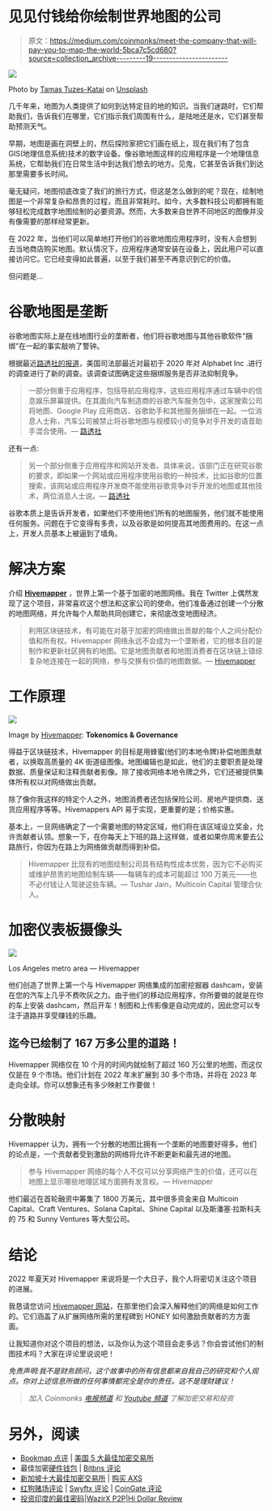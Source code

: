# 见见付钱给你绘制世界地图的公司

> 原文：<https://medium.com/coinmonks/meet-the-company-that-will-pay-you-to-map-the-world-5bca7c5cd680?source=collection_archive---------19----------------------->

![](img/2682c479a816515243e6acd912216607.png)

Photo by [Tamas Tuzes-Katai](https://unsplash.com/@tamas_tuzeskatai?utm_source=unsplash&utm_medium=referral&utm_content=creditCopyText) on [Unsplash](https://unsplash.com/s/photos/maps?utm_source=unsplash&utm_medium=referral&utm_content=creditCopyText)

几千年来，地图为人类提供了如何到达特定目的地的知识。当我们迷路时，它们帮助我们，告诉我们在哪里，它们指示我们周围有什么，是陆地还是水，它们甚至帮助预测天气。

早期，地图是画在洞壁上的，然后探险家把它们画在纸上，现在我们有了包含 GIS(地理信息系统)技术的数字设备。像谷歌地图这样的应用程序是一个地理信息系统，它帮助我们在日常生活中到达我们想去的地方。见鬼，它甚至告诉我们到达那里需要多长时间。

毫无疑问，地图彻底改变了我们的旅行方式，但这是怎么做到的呢？现在，绘制地图是一个非常复杂和昂贵的过程，而且非常耗时。如今，大多数科技公司都拥有能够轻松完成数字地图绘制的必要资源。然而，大多数来自世界不同地区的图像并没有像需要的那样经常更新。

在 2022 年，当他们可以简单地打开他们的谷歌地图应用程序时，没有人会想到去当地商店购买地图。默认情况下，应用程序通常安装在设备上，因此用户可以直接访问它。它已经变得如此普遍，以至于我们甚至不再意识到它的价值。

但问题是…

# **谷歌地图是垄断**

谷歌地图实际上是在线地图行业的垄断者，他们将谷歌地图与其他谷歌软件“捆绑”在一起的事实敲响了警钟。

根据最近[路透社的报道](https://www.reuters.com/article/tech-antitrust-google-maps-idCNL2N2VQ2OT)，美国司法部最近对最初于 2020 年对 Alphabet Inc .进行的调查进行了新的调查。该调查试图确定这些捆绑服务是否非法抑制竞争。

> 一部分侧重于应用程序，包括导航应用程序，这些应用程序通过车辆中的信息娱乐屏幕提供。在其面向汽车制造商的谷歌汽车服务包中，这家搜索公司将地图、Google Play 应用商店、谷歌助手和其他服务捆绑在一起。一位消息人士称，汽车公司被禁止将谷歌地图与规模较小的竞争对手开发的语音助手混合使用。— [路透社](https://www.reuters.com/article/tech-antitrust-google-maps-idCNL2N2VQ2OT)

还有一点:

> 另一个部分侧重于应用程序和网站开发者。具体来说，该部门正在研究谷歌的要求，即如果一个网站或应用程序使用谷歌的一种技术，比如谷歌的位置搜索，该网站或应用程序开发商不能使用谷歌竞争对手开发的地图或其他技术，两位消息人士说。— [路透社](https://www.reuters.com/article/tech-antitrust-google-maps-idCNL2N2VQ2OT)

谷歌本质上是告诉开发者，如果他们不使用他们所有的地图服务，他们就不能使用任何服务。问题在于它变得有多贵，以及谷歌是如何提高其地图费用的。在这一点上，开发人员基本上被逼到了墙角。

# **解决方案**

介绍 [**Hivemapper**](https://hivemapper.com/) ，世界上第一个基于加密的地图网络。我在 Twitter 上偶然发现了这个项目，非常喜欢这个想法和这家公司的使命。他们准备通过创建一个分散的地图网络，并允许每个人帮助共同创建它，来彻底改变地图经济。

> 利用区块链技术，有可能在对基于加密的网络做出贡献的每个人之间分配价值和所有权。Hivemapper 网络永远不会成为一个垄断者，它的根本目的是制作和更新社区拥有的地图。它是地图贡献者和地图消费者在区块链上错综复杂地连接在一起的网络，参与交换有价值的地图数据。— [Hivemapper](/hivemapper-blog/introducing-the-hivemapper-network-the-worlds-first-blockchain-based-mapping-network-ec67df38cca4)

# **工作原理**

![](img/f1bdf7a206d80c8fbd4572cceea31066.png)

Image by [Hivemapper](https://hivemapper.com/mapping-network#introduction): **Tokenomics & Governance**

得益于区块链技术，Hivemapper 的目标是用蜂蜜(他们的本地令牌)补偿地图贡献者，以换取高质量的 4K 街道级图像。地图编辑也是如此，他们的主要职责是处理数据、质量保证和注释贡献者影像。除了接收网络本地令牌之外，它们还被提供集体所有权以对网络做出贡献。

除了像你我这样的特定个人之外，地图消费者还包括保险公司、房地产提供商、送货应用程序等等。Hivemappers API 易于实现，更重要的是；价格实惠。

基本上，一旦网络确定了一个需要地图的特定区域，他们将在该区域设立奖金，允许贡献者认领。想象一下，在你每天上下班的路上这样做，或者如果你周末要去公路旅行，你因为在路上为网络做贡献而得到补偿。

> Hivemapper 比现有的地图绘制公司具有结构性成本优势，因为它不必购买或维护昂贵的地图绘制车辆——每辆车的成本可能超过 100 万美元——也不必付钱让人驾驶这些车辆。— Tushar Jain，Multicoin Capital 管理合伙人。

# 加密仪表板摄像头

![](img/3b180bb87a67e57847a6526f97ae2fbf.png)

Los Angeles metro area — Hivemapper

他们创造了世界上第一个与 Hivemapper 网络集成的加密挖掘器 dashcam，安装在您的汽车上几乎不费吹灰之力。由于他们的移动应用程序，你所要做的就是在你的车上安装 dashcam，然后开车！制图和上传影像是自动完成的，因此您可以专注于道路并享受赚钱的乐趣。

## 迄今已绘制了 167 万多公里的道路！

Hivemapper 网络仅在 10 个月的时间内就绘制了超过 160 万公里的地图，而这仅仅是在 9 个市场。他们计划在 2022 年末扩展到 30 多个市场，并将在 2023 年走向全球。你可以想象还有多少映射工作要做！

# 分散映射

Hivemapper 认为，拥有一个分散的地图比拥有一个垄断的地图要好得多。他们的论点是，一个贡献者受到激励的网络将允许不断更新和最先进的地图。

> 参与 Hivemapper 网络的每个人不仅可以分享网络产生的价值，还可以在地图上显示哪些地理区域方面拥有发言权。— Hivemapper

他们最近在首轮融资中筹集了 1800 万美元，其中很多资金来自 Multicoin Capital、Craft Ventures、Solana Capital、Shine Capital 以及斯潘塞·拉斯科夫的 75 和 Sunny Ventures 等大型公司。

# 结论

2022 年夏天对 Hivemapper 来说将是一个大日子，我个人将密切关注这个项目的进展。

我恳请您访问 [Hivemapper 网站](https://hivemapper.com/mapping-network#introduction)，在那里他们会深入解释他们的网络是如何工作的。它们涵盖了从扩展网络所需的里程碑到 HONEY 如何激励贡献者的方方面面。

让我知道你对这个项目的想法，以及你认为这个项目会走多远？你会尝试他们的制图技术吗？大家在评论里说说吧！

*免责声明:我不是财务顾问，这个故事中的所有信息都来自我自己的研究和个人观点。你对上述信息所做的任何事情都完全是你的责任。这不是理财建议！*

> *加入 Coinmonks* [*电报频道*](https://t.me/coincodecap) *和* [*Youtube 频道*](https://www.youtube.com/c/coinmonks/videos) *了解加密交易和投资*

# 另外，阅读

*   [Bookmap 点评](https://coincodecap.com/bookmap-review-2021-best-trading-software) | [美国 5 大最佳加密交易所](https://coincodecap.com/crypto-exchange-usa)
*   最佳加密[硬件钱包](/coinmonks/hardware-wallets-dfa1211730c6) | [Bitbns 评论](/coinmonks/bitbns-review-38256a07e161)
*   [新加坡十大最佳加密交易所](https://coincodecap.com/crypto-exchange-in-singapore) | [购买 AXS](https://coincodecap.com/buy-axs-token)
*   [红狗赌场评论](https://coincodecap.com/red-dog-casino-review) | [Swyftx 评论](https://coincodecap.com/swyftx-review) | [CoinGate 评论](https://coincodecap.com/coingate-review)
*   [投资印度的最佳密码](https://coincodecap.com/best-crypto-to-invest-in-india-in-2021)|[WazirX P2P](https://coincodecap.com/wazirx-p2p)|[Hi Dollar Review](https://coincodecap.com/hi-dollar-review)